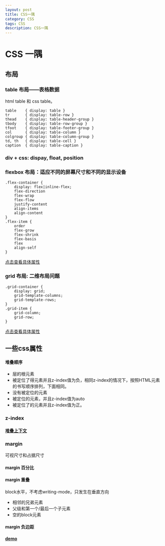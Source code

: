 ```yaml
---
layout: post
title: CSS一隅
category: CSS
tags: CSS
description: CSS一隅
---
```


# CSS 一隅
## 布局
### table 布局——表格数据
html table 和 css table。

    table    { display: table }
    tr       { display: table-row }
    thead    { display: table-header-group }
    tbody    { display: table-row-group }
    tfoot    { display: table-footer-group }
    col      { display: table-column }
    colgroup { display: table-column-group }
    td, th   { display: table-cell }
    caption  { display: table-caption }

### div + css: dispay, float, position
### flexbox 布局：适应不同的屏幕尺寸和不同的显示设备
    .flex-container {
        display: flex|inline-flex;
        flex-direction
        flex-wrap
        flex-flow
        justify-content
        align-items
        align-content
    }
    .flex-item {
        order
        flex-grow
        flex-shrink
        flex-basis
        flex
        align-self
    }

[点击查看具体属性](https://css-tricks.com/snippets/css/a-guide-to-flexbox/)

### grid 布局: 二维布局问题 
    .grid-container {
        display: grid;
        grid-template-columns;
        grid-template-rows;
    }
    .grid-item {
        grid-column;
        grid-row;
    }

[点击查看具体属性](https://developer.mozilla.org/zh-CN/docs/Web/CSS/CSS_Grid_Layout)
    
## 一些css属性
#### 堆叠顺序
* 层的根元素
* 被定位了得元素并且z-index值为负，相同z-index的情况下，按照HTML元素的书写顺序排列，下面相同。
* 没有被定位的元素
* 被定位的元素，并且z-index值为auto
* 被定位了的元素并且z-index值为正。

### z-index
#### [堆叠上下文](https://developer.mozilla.org/zh-CN/docs/Web/Guide/CSS/Understanding_z_index/The_stacking_context)
### margin
可视尺寸和占据尺寸
#### margin 百分比
#### margin 重叠
block水平，不考虑writing-mode，只发生在垂直方向
* 相邻的兄弟元素
* 父级和第一个/最后一个子元素
* 空的block元素
#### margin 负边距
#### [demo](../demo/demo2.html)